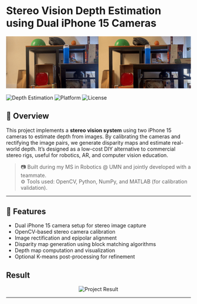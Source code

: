 # Stereo Vision Depth Estimation using Dual iPhone 15 Cameras

<p align="center">
  <img src="assets/Stereo Demo.gif" alt="Project Preview" width="700"/>
</p>


![Depth Estimation](https://img.shields.io/badge/Computer%20Vision-Stereo%20Vision-blue)
![Platform](https://img.shields.io/badge/Platform-iOS%20%26%20Python-lightgrey)
![License](https://img.shields.io/badge/License-MIT-green)

## 📌 Overview

This project implements a **stereo vision system** using two iPhone 15 cameras to estimate depth from images. By calibrating the cameras and rectifying the image pairs, we generate disparity maps and estimate real-world depth. It’s designed as a low-cost DIY alternative to commercial stereo rigs, useful for robotics, AR, and computer vision education.

> 📷 Built during my MS in Robotics @ UMN and jointly developed with a teammate.  
> ⚙️ Tools used: OpenCV, Python, NumPy, and MATLAB (for calibration validation).

---

## 🚀 Features

- Dual iPhone 15 camera setup for stereo image capture
- OpenCV-based stereo camera calibration
- Image rectification and epipolar alignment
- Disparity map generation using block matching algorithms
- Depth map computation and visualization
- Optional K-means post-processing for refinement

## Result 

<p align="center">
    <img src="assets/Stereo Results.jpg" alt="Project Result" width="700"/>
</p>

---



